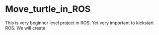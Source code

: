 # Move_turtle_in_ROS

This is very beginner level project in ROS. Yet very important to kickstart ROS. We will create 

